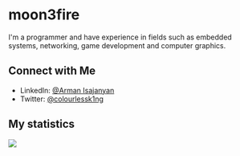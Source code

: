 # moon3fire

I'm a programmer and have experience in fields such as embedded systems, networking, game development and computer graphics.


## Connect with Me
- LinkedIn: [@Arman Isajanyan](https://www.linkedin.com/in/arman-isadzhanyan-498a29229)
- Twitter: [@colourlessk1ng](https://twitter.com/colourlessk1ng)

## My statistics
![](https://github-readme-stats.vercel.app/api?username=moon3fire&show_icons=true&theme=dracula&hide_border=true&include_all_commits=true&count_private=true)

